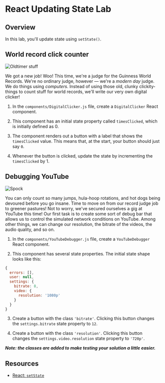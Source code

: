 # React Updating State Lab

## Overview

In this lab, you'll update state using `setState()`.


## World record click counter

![Oldtimer stuff](http://il5.picdn.net/shutterstock/videos/15633112/thumb/1.jpg)

We got a new job! Woo! This time, we're a judge for the Guinness World Records.
We're no ordinary judge, however — we're a _modern day_ judge. We do things
using _computers_. Instead of using those old, clunky clickity-things to count
stuff for world records, we'll write our very own digital clicker!

1. In the `components/DigitalClicker.js` file, create a `DigitalClicker` React
component.

2. This component has an initial state property called `timesClicked`, which is
initially defined as 0.

3. The component renders out a button with a label that shows the `timesClicked`
value. This means that, at the start, your button should just say `0`.

4. Whenever the button is clicked, update the state by incrementing the
`timesClicked` by 1.

## Debugging YouTube

![Spock](https://media.giphy.com/media/fECTyvPYevOHC/giphy.gif)

You can only count so many jumps, hula-hoop rotations, and hot dogs being
devoured before you go insane. Time to move on from our record judge job to
greener pastures! Not to worry, we've secured ourselves a gig at YouTube this
time! Our first task is to create some sort of debug bar that allows us to
control the simulated network conditions on YouTube. Among other things, we can
change our resolution, the bitrate of the videos, the audio quality, and so on.

1. In the `components/YouTubeDebugger.js` file, create a `YouTubeDebugger` React
component.

2. This component has several state properties. The initial state shape looks
like this:

```js
{
  errors: [],
  user: null,
  settings: {
    bitrate: 8,
    video: {
      resolution: '1080p'
    }
  }
}
```

3. Create a button with the class `'bitrate'`. Clicking this button changes the
`settings.bitrate` state property to `12`.

4. Create a button with the class `'resolution'`. Clicking this button changes
the `settings.video.resolution` state property to `'720p'`.

***Note: the classes are added to make testing your solution a little easier.***

## Resources

- [React: `setState`](https://facebook.github.io/react/docs/component-api.html#setstate)
